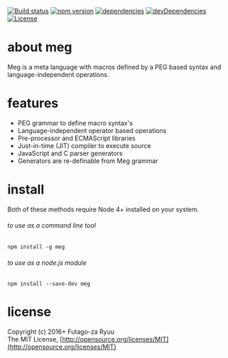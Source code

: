 [![Build status](https://img.shields.io/travis/futagoza/meg.svg)](https://travis-ci.org/futagoza/meg)
[![npm version](https://img.shields.io/npm/v/meg.svg)](https://www.npmjs.com/package/meg)
[![dependencies](https://img.shields.io/david/futagoza/meg.svg)](https://david-dm.org/futagoza/meg)
[![devDependencies](https://img.shields.io/david/dev/futagoza/meg.svg)](https://david-dm.org/futagoza/meg#info=devDependencies)
[![License](https://img.shields.io/badge/license-mit-blue.svg)](https://opensource.org/licenses/MIT)

# about meg

Meg is a meta language with macros defined by a PEG based syntax and language-independent operations.

# features

  * PEG grammar to define macro syntax's
  * Language-independent operator based operations
  * Pre-processor and ECMAScript libraries
  * Just-in-time (JIT) compiler to execute source
  * JavaScript and C parser generators
  * Generators are re-definable from Meg grammar

# install

Both of these methods require Node 4+ installed on your system.

###### to use as a command line tool

  ```shell
  npm install -g meg
  ```

###### to use as a node.js module

  ```shell
  npm install --save-dev meg
  ```

# license

Copyright (c) 2016+ Futago-za Ryuu<br>
The MIT License, [http://opensource.org/licenses/MIT](http://opensource.org/licenses/MIT)

